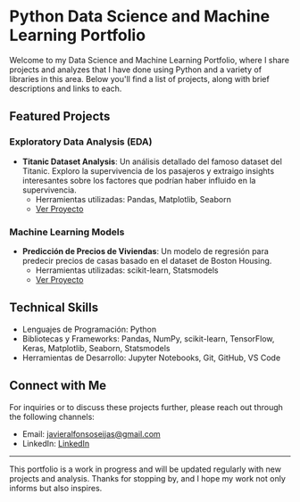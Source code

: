 # Python Data Science and Machine Learning Portfolio

Welcome to my Data Science and Machine Learning Portfolio, where I share projects and analyzes that I have done using Python and a variety of libraries in this area. Below you'll find a list of projects, along with brief descriptions and links to each.

## Featured Projects

### Exploratory Data Analysis (EDA)

- **Titanic Dataset Analysis**: Un análisis detallado del famoso dataset del Titanic. Exploro la supervivencia de los pasajeros y extraigo insights interesantes sobre los factores que podrían haber influido en la supervivencia.
  - Herramientas utilizadas: Pandas, Matplotlib, Seaborn
  - [Ver Proyecto](/Titanic-Dataset-Analysis)

### Machine Learning Models

- **Predicción de Precios de Viviendas**: Un modelo de regresión para predecir precios de casas basado en el dataset de Boston Housing.
  - Herramientas utilizadas: scikit-learn, Statsmodels
  - [Ver Proyecto](/Boston-Housing-Price-Prediction)


## Technical Skills

- Lenguajes de Programación: Python
- Bibliotecas y Frameworks: Pandas, NumPy, scikit-learn, TensorFlow, Keras, Matplotlib, Seaborn, Statsmodels
- Herramientas de Desarrollo: Jupyter Notebooks, Git, GitHub, VS Code

## Connect with Me

For inquiries or to discuss these projects further, please reach out through the following channels:

- Email: [javieralfonsoseijas@gmail.com](mailto:javieralfonsoseijas@gmail.com)
- LinkedIn: [LinkedIn](www.linkedin.com/in/javier-a-643651182)

---

This portfolio is a work in progress and will be updated regularly with new projects and analysis. Thanks for stopping by, and I hope my work not only informs but also inspires.

